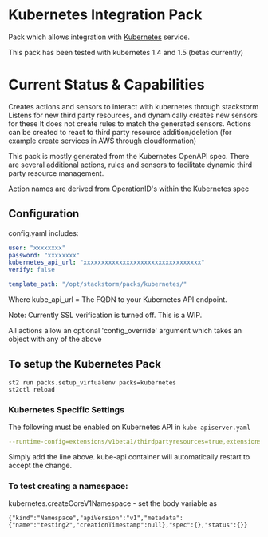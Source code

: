 # Kubernetes Integration Pack

Pack which allows integration with [Kubernetes](https://kubernetes.io/) service.

This pack has been tested with kubernetes 1.4 and 1.5 (betas currently)

# Current Status & Capabilities
Creates actions and sensors to interact with kubernetes through stackstorm
Listens for new third party resources, and dynamically creates new sensors for these
It does not create rules to match the generated sensors.
Actions can be created to react to third party resource addition/deletion (for example
create services in AWS through cloudformation)

This pack is mostly generated from the Kubernetes OpenAPI spec. There are several additional
actions, rules and sensors to facilitate dynamic third party resource management.

Action names are derived from OperationID's within the Kubernetes spec



## Configuration

config.yaml includes:
```yaml
user: "xxxxxxxx"
password: "xxxxxxxx"
kubernetes_api_url: "xxxxxxxxxxxxxxxxxxxxxxxxxxxxxxxxx"
verify: false

template_path: "/opt/stackstorm/packs/kubernetes/"
```
Where kube_api_url = The FQDN to your Kubernetes API endpoint.

Note: Currently SSL verification is turned off. This is a WIP.

All actions allow an optional 'config_override' argument which takes an object with any of the above

## To setup the Kubernetes Pack
```
st2 run packs.setup_virtualenv packs=kubernetes
st2ctl reload
```

### Kubernetes Specific Settings

The following must be enabled on Kubernetes API in ```kube-apiserver.yaml```

```yaml
--runtime-config=extensions/v1beta1/thirdpartyresources=true,extensions/v1beta1/deployments=true
```

Simply add the line above. kube-api container will automatically restart to accept the change.

### To test creating a namespace:

kubernetes.createCoreV1Namespace - set the body variable as

```
{"kind":"Namespace","apiVersion":"v1","metadata":{"name":"testing2","creationTimestamp":null},"spec":{},"status":{}}
```
